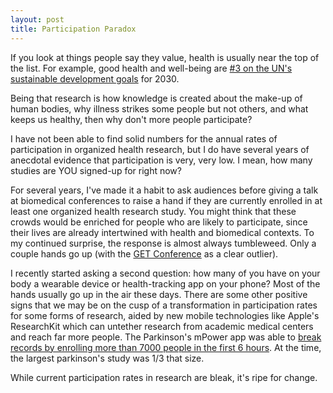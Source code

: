 ```yaml
---
layout: post
title: Participation Paradox
---
```


If you look at things people say they value, health is usually near the top of the list. For example, good health and well-being are [#3 on the UN's sustainable development goals](https://sustainabledevelopment.un.org/sdgs) for 2030.

Being that research is how knowledge is created about the make-up of human bodies, why illness strikes some people but not others, and what keeps us healthy, then why don't more people participate? 

I have not been able to find solid numbers for the annual rates of participation in organized health research, but I do have several years of anecdotal evidence that participation is very, very low. I mean, how many studies are YOU signed-up for right now? 

For several years, I've made it a habit to ask audiences before giving a talk at biomedical conferences to raise a hand if they are currently enrolled in at least one organized health research study. You might think that these crowds would be enriched for people who are likely to participate, since their lives are already intertwined with health and biomedical contexts. To my continued surprise, the response is almost always tumbleweed. Only a couple hands go up (with the [GET Conference](http://www.getconference.org/) as a clear outlier). 

I recently started asking a second question: how many of you have on your body a wearable device or health-tracking app on your phone? Most of the hands usually go up in the air these days. There are some other positive signs that we may be on the cusp of a transformation in participation rates for some forms of research, aided by new mobile technologies like Apple's ResearchKit which can untether research from academic medical centers and reach far more people. The Parkinson's mPower app was able to [break records by enrolling more than 7000 people in the first 6 hours](https://twitter.com/wilbanks/status/575125345977810945). At the time, the largest parkinson's study was 1/3 that size. 

While current participation rates in research are bleak, it's ripe for change.
